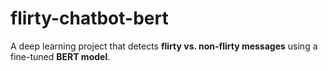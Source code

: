 # flirty-chatbot-bert
A deep learning project that detects **flirty vs. non-flirty messages** using a fine-tuned **BERT model**.
